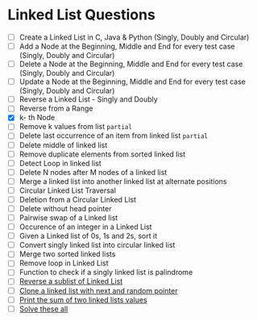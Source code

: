 # Linked List Questions
- [ ] Create a Linked List in C, Java & Python (Singly, Doubly and Circular)
- [ ] Add a Node at the Beginning, Middle and End for every test case (Singly, Doubly and Circular)
- [ ] Delete a Node at the Beginning, Middle and End for every test case (Singly, Doubly and Circular)
- [ ] Update a Node at the Beginning, Middle and End for every test case (Singly, Doubly and Circular)
- [ ] Reverse a Linked List - Singly and Doubly
- [ ] Reverse from a Range 
- [x] k- th Node 
- [ ] Remove k values from list `partial`
- [ ] Delete last occurrence of an item from linked list `partial`
- [ ] Delete middle of linked list
- [ ] Remove duplicate elements from sorted linked list
- [ ] Detect Loop in linked list
- [ ] Delete N nodes after M nodes of a linked list
- [ ] Merge a linked list into another linked list at alternate positions
- [ ] Circular Linked List Traversal
- [ ] Deletion from a Circular Linked List
- [ ] Delete without head pointer
- [ ] Pairwise swap of a Linked list
- [ ] Occurence of an integer in a Linked List
- [ ] Given a Linked list of 0s, 1s and 2s, sort it
- [ ] Convert singly linked list into circular linked list
- [ ] Merge two sorted linked lists
- [ ] Remove loop in Linked List
- [ ] Function to check if a singly linked list is palindrome
- [ ] [Reverse a sublist of Linked List](https://www.geeksforgeeks.org/reverse-sublist-linked-list/)
- [ ] [Clone a linked list with next and random pointer](https://www.geeksforgeeks.org/a-linked-list-with-next-and-arbit-pointer/)
- [ ] [Print the sum of two linked lists values](https://www.geeksforgeeks.org/problems/add-two-numbers-represented-by-linked-lists/1?itm_source=geeksforgeeks&itm_medium=article&itm_campaign=bottom_sticky_on_article)
- [ ] [Solve these all ](https://www.geeksforgeeks.org/data-structures/linked-list/)
